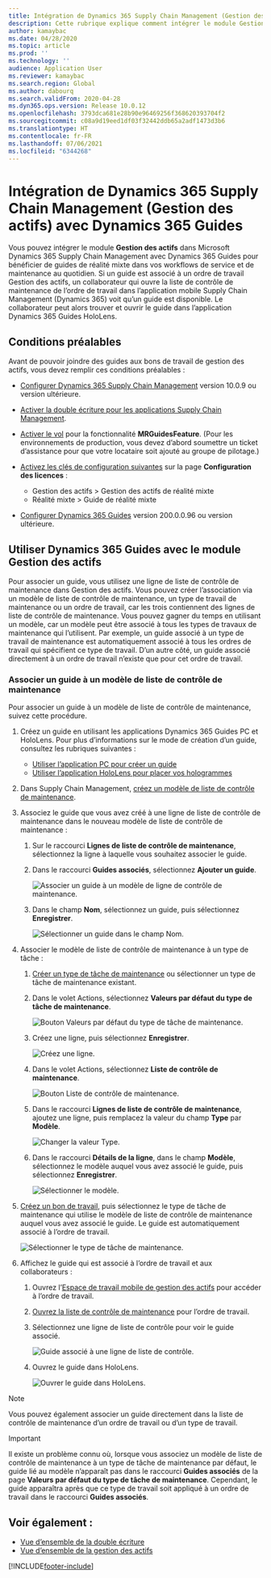 ```yaml
---
title: Intégration de Dynamics 365 Supply Chain Management (Gestion des actifs) avec Dynamics 365 Guides
description: Cette rubrique explique comment intégrer le module Gestion des actifs dans Microsoft Dynamics 365 Supply Chain Management avec Dynamics 365 Guides pour bénéficier de guides de réalité mixte dans vos workflows de service et de maintenance au quotidien.
author: kamaybac
ms.date: 04/28/2020
ms.topic: article
ms.prod: ''
ms.technology: ''
audience: Application User
ms.reviewer: kamaybac
ms.search.region: Global
ms.author: dabourq
ms.search.validFrom: 2020-04-28
ms.dyn365.ops.version: Release 10.0.12
ms.openlocfilehash: 3793dca681e28b90e96469256f368620393704f2
ms.sourcegitcommit: c08a9d19eed1df03f32442ddb65a2adf1473d3b6
ms.translationtype: HT
ms.contentlocale: fr-FR
ms.lasthandoff: 07/06/2021
ms.locfileid: "6344268"
---
```

# <a name="integrate-dynamics-365-supply-chain-management-asset-management-with-dynamics-365-guides"></a>Intégration de Dynamics 365 Supply Chain Management (Gestion des actifs) avec Dynamics 365 Guides

Vous pouvez intégrer le module **Gestion des actifs** dans Microsoft Dynamics 365 Supply Chain Management avec Dynamics 365 Guides pour bénéficier de guides de réalité mixte dans vos workflows de service et de maintenance au quotidien. Si un guide est associé à un ordre de travail Gestion des actifs, un collaborateur qui ouvre la liste de contrôle de maintenance de l’ordre de travail dans l’application mobile Supply Chain Management (Dynamics 365) voit qu’un guide est disponible. Le collaborateur peut alors trouver et ouvrir le guide dans l’application Dynamics 365 Guides HoloLens.

## <a name="prerequisites"></a>Conditions préalables

Avant de pouvoir joindre des guides aux bons de travail de gestion des actifs, vous devez remplir ces conditions préalables :

- [Configurer Dynamics 365 Supply Chain Management](../../fin-ops-core/fin-ops/index.md) version 10.0.9 ou version ultérieure.
- [Activer la double écriture pour les applications Supply Chain Management](../../fin-ops-core/dev-itpro/data-entities/dual-write/enable-dual-write.md).
- [Activer le vol](../../fin-ops-core/dev-itpro/data-entities/data-entities-data-packages.md#features-flighted-in-data-management-and-enabling-flighted-features) pour la fonctionnalité **MRGuidesFeature**. (Pour les environnements de production, vous devez d’abord soumettre un ticket d’assistance pour que votre locataire soit ajouté au groupe de pilotage.)
- [Activez les clés de configuration suivantes](/dynamicsax-2012/appuser-itpro/license-code-and-configuration-key-reference) sur la page **Configuration des licences** :

    - Gestion des actifs \> Gestion des actifs de réalité mixte
    - Réalité mixte \> Guide de réalité mixte

- [Configurer Dynamics 365 Guides](/dynamics365/mixed-reality/guides/setup#step-2-create-a-common-data-service-environment-and-install-the-dynamics-365-guides-solution) version 200.0.0.96 ou version ultérieure.

## <a name="use-dynamics-365-guides-with-asset-management"></a>Utiliser Dynamics 365 Guides avec le module Gestion des actifs

Pour associer un guide, vous utilisez une ligne de liste de contrôle de maintenance dans Gestion des actifs. Vous pouvez créer l’association via un modèle de liste de contrôle de maintenance, un type de travail de maintenance ou un ordre de travail, car les trois contiennent des lignes de liste de contrôle de maintenance. Vous pouvez gagner du temps en utilisant un modèle, car un modèle peut être associé à tous les types de travaux de maintenance qui l’utilisent. Par exemple, un guide associé à un type de travail de maintenance est automatiquement associé à tous les ordres de travail qui spécifient ce type de travail. D’un autre côté, un guide associé directement à un ordre de travail n’existe que pour cet ordre de travail.

### <a name="associate-a-guide-with-a-maintenance-checklist-template"></a>Associer un guide à un modèle de liste de contrôle de maintenance

Pour associer un guide à un modèle de liste de contrôle de maintenance, suivez cette procédure.

1. Créez un guide en utilisant les applications Dynamics 365 Guides PC et HoloLens. Pour plus d’informations sur le mode de création d’un guide, consultez les rubriques suivantes :

    - [Utiliser l’application PC pour créer un guide](/dynamics365/mixed-reality/guides/pc-app-overview)
    - [Utiliser l’application HoloLens pour placer vos hologrammes](/dynamics365/mixed-reality/guides/hololens-app-overview)

1. Dans Supply Chain Management, [créez un modèle de liste de contrôle de maintenance](setup-for-work-orders/job-groups-and-job-types-variants-trades-and-checklists.md#create-a-maintenance-checklist-template).
1. Associez le guide que vous avez créé à une ligne de liste de contrôle de maintenance dans le nouveau modèle de liste de contrôle de maintenance :

    1. Sur le raccourci **Lignes de liste de contrôle de maintenance**, sélectionnez la ligne à laquelle vous souhaitez associer le guide.
    1. Dans le raccourci **Guides associés**, sélectionnez **Ajouter un guide**.

        ![Associer un guide à un modèle de ligne de contrôle de maintenance.](media/am-guides-integration-add-guide.png "Associer un guide à un modèle de ligne de contrôle de maintenance")

    1. Dans le champ **Nom**, sélectionnez un guide, puis sélectionnez **Enregistrer**.

        ![Sélectionner un guide dans le champ Nom.](media/am-guides-integration-select-guide.png "Sélectionner un guide dans le champ Nom")

1. Associer le modèle de liste de contrôle de maintenance à un type de tâche :

    1. [Créer un type de tâche de maintenance](setup-for-work-orders/job-groups-and-job-types-variants-trades-and-checklists.md#create-a-maintenance-job-type) ou sélectionner un type de tâche de maintenance existant.
    1. Dans le volet Actions, sélectionnez **Valeurs par défaut du type de tâche de maintenance**.

        ![Bouton Valeurs par défaut du type de tâche de maintenance.](media/am-guides-integration-job-defaults.png "Bouton Valeurs par défaut du type de tâche de maintenance")

    1. Créez une ligne, puis sélectionnez **Enregistrer**.

        ![Créez une ligne.](media/am-guides-integration-add-line.png "Créer une ligne")

    1. Dans le volet Actions, sélectionnez **Liste de contrôle de maintenance**.

        ![Bouton Liste de contrôle de maintenance.](media/am-guides-integration-maintenance-checklist.png "Bouton Liste de contrôle de maintenance")

    1. Dans le raccourci **Lignes de liste de contrôle de maintenance**, ajoutez une ligne, puis remplacez la valeur du champ **Type** par **Modèle**.

        ![Changer la valeur Type.](media/am-guides-integration-checklist-lines.png "Changer la valeur Type")

    1. Dans le raccourci **Détails de la ligne**, dans le champ **Modèle**, sélectionnez le modèle auquel vous avez associé le guide, puis sélectionnez **Enregistrer**.

        ![Sélectionner le modèle.](media/am-guides-integration-checklist-line-details.png "Sélectionner le modèle")

1. [Créez un bon de travail](work-orders/manually-created-workorders.md#create-work-order), puis sélectionnez le type de tâche de maintenance qui utilise le modèle de liste de contrôle de maintenance auquel vous avez associé le guide. Le guide est automatiquement associé à l’ordre de travail.

    ![Sélectionner le type de tâche de maintenance.](media/am-guides-integration-create-work-order.png "Sélectionner le type de tâche de maintenance")

1. Affichez le guide qui est associé à l’ordre de travail et aux collaborateurs :

    1. Ouvrez l’[Espace de travail mobile de gestion des actifs](asset-management-mobile-workspace.md) pour accéder à l’ordre de travail.
    1. [Ouvrez la liste de contrôle de maintenance](asset-management-mobile-workspace.md#view-maintenance-checklist-on-a-work-order-job) pour l’ordre de travail.
    1. Sélectionnez une ligne de liste de contrôle pour voir le guide associé.

        ![Guide associé à une ligne de liste de contrôle.](media/am-guides-integration-show-guide.png "Guide associé à une ligne de liste de contrôle")

    1. Ouvrez le guide dans HoloLens.

        ![Ouvrer le guide dans HoloLens.](media/am-guides-integration-hololens-select.png "Ouvrir le guide dans HoloLens")

> [!NOTE]
> Vous pouvez également associer un guide directement dans la liste de contrôle de maintenance d’un ordre de travail ou d’un type de travail.

> [!IMPORTANT]
> Il existe un problème connu où, lorsque vous associez un modèle de liste de contrôle de maintenance à un type de tâche de maintenance par défaut, le guide lié au modèle n’apparaît pas dans le raccourci **Guides associés** de la page **Valeurs par défaut du type de tâche de maintenance**. Cependant, le guide apparaîtra après que ce type de travail soit appliqué à un ordre de travail dans le raccourci **Guides associés**.

## <a name="see-also"></a>Voir également :

- [Vue d’ensemble de la double écriture](../../fin-ops-core/dev-itpro/data-entities/dual-write/dual-write-overview.md)
- [Vue d’ensemble de la gestion des actifs](index.md)


[!INCLUDE[footer-include](../../includes/footer-banner.md)]